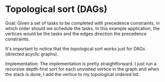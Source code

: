 # Topological sort (DAGs)

Goal: Given a set of tasks to be completed with precedence constraints, in
which order should we schedule the tasks. In this example application, the
vertices would be the tasks and the edges direction the precedence constraints.  

It's important to notice that the topological sort works just for DAGs
(directed acyclic graphs).

Implementation: The implementation is pretty
straightforward. I just run a recursive depth-first
sort for each unvisited vertice in the graph and when
the stack is done, I add the vertice to my topological
ordered list.

